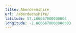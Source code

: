 ```yaml
---
title: Aberdeenshire
url: /aberdeenshire/
latitude: 57.166667000000004
longitude: -2.6666670000000003
---
```

